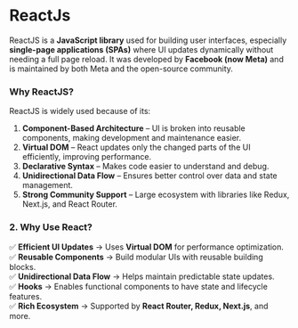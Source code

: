 # **ReactJs**


ReactJS is a **JavaScript library** used for building user interfaces, especially **single-page applications (SPAs)** where UI updates dynamically without needing a full page reload. It was developed by **Facebook (now Meta)** and is maintained by both Meta and the open-source community.

### **Why ReactJS?**
ReactJS is widely used because of its:
1. **Component-Based Architecture** – UI is broken into reusable components, making development and maintenance easier.
2. **Virtual DOM** – React updates only the changed parts of the UI efficiently, improving performance.
3. **Declarative Syntax** – Makes code easier to understand and debug.
4. **Unidirectional Data Flow** – Ensures better control over data and state management.
5. **Strong Community Support** – Large ecosystem with libraries like Redux, Next.js, and React Router.

### **2. Why Use React?**
✅ **Efficient UI Updates** → Uses **Virtual DOM** for performance optimization.  
✅ **Reusable Components** → Build modular UIs with reusable building blocks.  
✅ **Unidirectional Data Flow** → Helps maintain predictable state updates.  
✅ **Hooks** → Enables functional components to have state and lifecycle features.  
✅ **Rich Ecosystem** → Supported by **React Router, Redux, Next.js**, and more.  

